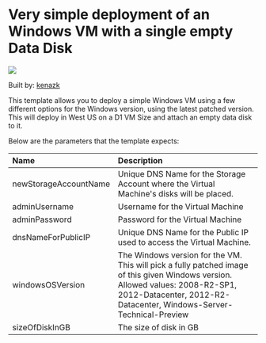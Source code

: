 # Very simple deployment of an Windows VM with a single empty Data Disk 

<a href="https://azuredeploy.net" target="_blank">
    <img src="http://azuredeploy.net/deploybutton.png"/>
</a>

Built by: [kenazk](https://github.com/kenazk)

This template allows you to deploy a simple Windows VM using a few different options for the Windows version, using the latest patched version. This will deploy in West US on a D1 VM Size and attach an empty data disk to it. 

Below are the parameters that the template expects: 

| Name   | Description    |
|:--- |:---|
| newStorageAccountName  | Unique DNS Name for the Storage Account where the Virtual Machine's disks will be placed. |
| adminUsername  | Username for the Virtual Machine  |
| adminPassword  | Password for the Virtual Machine  |
| dnsNameForPublicIP  | Unique DNS Name for the Public IP used to access the Virtual Machine. |
| windowsOSVersion  | The Windows version for the VM. This will pick a fully patched image of this given Windows version. Allowed values: 2008-R2-SP1, 2012-Datacenter, 2012-R2-Datacenter, Windows-Server-Technical-Preview |
| sizeOfDiskInGB | The size of disk in GB | 
